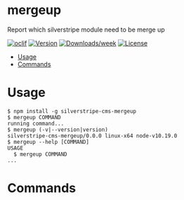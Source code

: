 mergeup
=======

Report which silverstripe module need to be merge up

[![oclif](https://img.shields.io/badge/cli-oclif-brightgreen.svg)](https://oclif.io)
[![Version](https://img.shields.io/npm/v/mergeup.svg)](https://npmjs.org/package/mergeup)
[![Downloads/week](https://img.shields.io/npm/dw/mergeup.svg)](https://npmjs.org/package/mergeup)
[![License](https://img.shields.io/npm/l/mergeup.svg)](https://github.com/maxime-rainville/mergeup/blob/master/package.json)

<!-- toc -->
* [Usage](#usage)
* [Commands](#commands)
<!-- tocstop -->
# Usage
<!-- usage -->
```sh-session
$ npm install -g silverstripe-cms-mergeup
$ mergeup COMMAND
running command...
$ mergeup (-v|--version|version)
silverstripe-cms-mergeup/0.0.0 linux-x64 node-v10.19.0
$ mergeup --help [COMMAND]
USAGE
  $ mergeup COMMAND
...
```
<!-- usagestop -->
# Commands
<!-- commands -->

<!-- commandsstop -->
